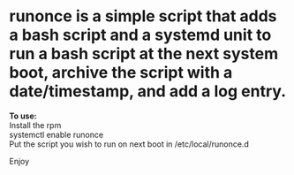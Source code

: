 # runonce is a simple script that adds a bash script and a systemd unit to run a bash script at the next system boot, archive the script with a date/timestamp, and add a log entry.

<b>To use:</b><br>
Install the rpm<br>
systemctl enable runonce<br>
Put the script you wish to run on next boot in /etc/local/runonce.d<P>

Enjoy
